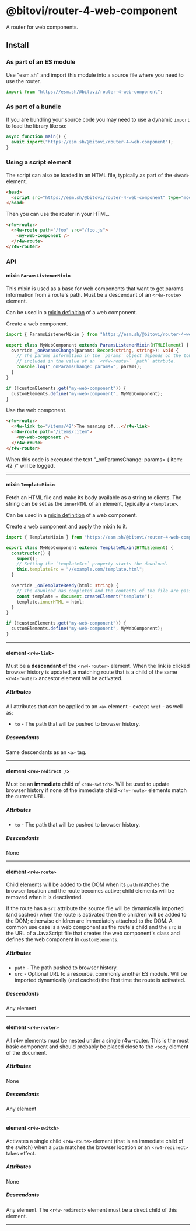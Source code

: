 # @bitovi/router-4-web-component

A router for web components.

## Install

### As part of an ES module

Use "esm.sh" and import this module into a source file where you need to use the
router.

```ts
import from "https://esm.sh/@bitovi/router-4-web-component";
```

### As part of a bundle

If you are bundling your source code you may need to use a dynamic `import` to
load the library like so:

```ts
async function main() {
  await import("https://esm.sh/@bitovi/router-4-web-component");
}
```

### Using a script element

The script can also be loaded in an HTML file, typically as part of the `<head>`
element.

```html
<head>
  <script src="https://esm.sh/@bitovi/router-4-web-component" type="module"></script>
</head>
```

Then you can use the router in your HTML.

```html
<r4w-router>
  <r4w-route path="/foo" src="/foo.js">
    <my-web-component />
  </r4w-route>
</r4w-router>
```

### API

#### mixin `ParamsListenerMixin`

This mixin is used as a base for web components that want to get params
information from a route's path. Must be a descendant of an `<r4w-route>`
element.

Can be used in a [mixin
definition](https://justinfagnani.com/2015/12/21/real-mixins-with-javascript-classes/)
of a web component.

Create a web component.

```ts
import { ParamsListenerMixin } from "https://esm.sh/@bitovi/router-4-web-component";

export class MyWebComponent extends ParamsListenerMixin(HTMLElement) {
  override _onParamsChange(params: Record<string, string>): void {
    // The params information in the `params` object depends on the tokens
    // included in the value of an `<r4w-route>` `path` attrbute.
    console.log("_onParamsChange: params=", params);
  }
}

if (!customElements.get("my-web-component")) {
  customElements.define("my-web-component", MyWebComponent);
}
```

Use the web component.

```html
<r4w-router>
  <r4w-link to="/items/42">The meaning of...</r4w-link>
  <r4w-route path="/items/:item">
    <my-web-component />
  </r4w-route>
</r4w-router>
```

When this code is executed the text "\_onParamsChange: params= { item: 42 }" will
be logged.

---

#### mixin `TemplateMixin`

Fetch an HTML file and make its body available as a string to clients. The
string can be set as the `innerHTML` of an element, typically a `<template>`.

Can be used in a [mixin
definition](https://justinfagnani.com/2015/12/21/real-mixins-with-javascript-classes/)
of a web component.

Create a web component and apply the mixin to it.

```ts
import { TemplateMixin } from "https://esm.sh/@bitovi/router-4-web-component";

export class MyWebComponent extends TemplateMixin(HTMLElement) {
  constructor() {
    super();
    // Setting the `templateSrc` property starts the download.
    this.templateSrc = "//example.com/template.html";
  }

  override _onTemplateReady(html: string) {
    // The download has completed and the contents of the file are passes as the `html` arg.
    const template = document.createElement("template");
    template.innerHTML = html;
  }
}

if (!customElements.get("my-web-component")) {
  customElements.define("my-web-component", MyWebComponent);
}
```

---

#### element `<r4w-link>`

Must be a **descendant** of the `<rw4-router>` element. When the link is clicked
browser history is updated, a matching route that is a child of the same
`<rw4-router>` ancestor element will be activated.

##### Attributes

All attributes that can be applied to an `<a>` element - except `href` - as well
as:

- `to` - The path that will be pushed to browser history.

##### Descendants

Same descendants as an `<a>` tag.

---

#### element `<r4w-redirect />`

Must be an **immediate** child of `<r4w-switch>`. Will be used to update browser
history if none of the immediate child `<r4w-route>` elements match the current
URL.

##### Attributes

- `to` - The path that will be pushed to browser history.

##### Descendants

None

---

#### element `<r4w-route>`

Child elements will be added to the DOM when its `path` matches the browser
location and the route becomes active; child elements will be removed when it is
deactivated.

If the route has a `src` attribute the source file will be dynamically imported
(and cached) when the route is activated then the children will be added to the
DOM; otherwise children are immediately attached to the DOM. A common use case
is a web component as the route's child and the `src` is the URL of a JavaScript
file that creates the web component's class and defines the web component in
`customElements`.

##### Attributes

- `path` - The path pushed to browser history.
- `src` - Optional URL to a resource, commonly another ES module. Will be
  imported dynamically (and cached) the first time the route is activated.

##### Descendants

Any element

---

#### element `<r4w-router>`

All r4w elements must be nested under a single r4w-router. This is the most
basic component and should probably be placed close to the `<body` element of
the document.

##### Attributes

None

##### Descendants

Any element

---

#### element `<r4w-switch>`

Activates a single child `<r4w-route>` element (that is an immediate child of
the switch) when a `path` matches the browser location or an `<rw4-redirect>`
takes effect.

##### Attributes

None

##### Descendants

Any element. The `<r4w-redirect>` element must be a direct child of this
element.

---
